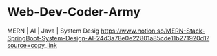 # Web-Dev-Coder-Army
MERN | AI | Java | System Desig
https://www.notion.so/MERN-Stack-SpringBoot-System-Design-AI-24d3a78e0e22801a85cde11b271920d1?source=copy_link
